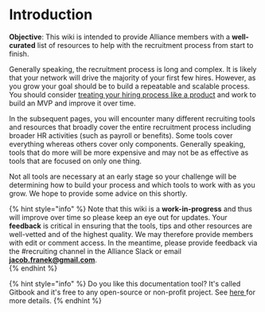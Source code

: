 # Introduction

**Objective**: This wiki is intended to provide Alliance members with a **well-curated** list of resources to help with the recruitment process from start to finish. 

Generally speaking, the recruitment process is long and complex. It is likely that your network will drive the majority of your first few hires. However, as you grow your goal should be to build a repeatable and scalable process. You should consider [treating your hiring process like a product](https://firstround.com/review/develop-your-hiring-system-like-a-product-to-eliminate-bias-and-boost-retention/) and work to build an MVP and improve it over time.

In the subsequent pages, you will encounter many different recruiting tools and resources that broadly cover the entire recruitment process including broader HR activities \(such as payroll or benefits\). Some tools cover everything whereas others cover only components. Generally speaking, tools that do more will be more expensive and may not be as effective as tools that are focused on only one thing.

Not all tools are necessary at an early stage so your challenge will be determining how to build your process and which tools to work with as you grow. We hope to provide some advice on this shortly. 

{% hint style="info" %}
Note that this wiki is a **work-in-progress** and thus will improve over time so please keep an eye out for updates. Your **feedback** is critical in ensuring that the tools, tips and other resources are well-vetted and of the highest quality. We may therefore provide members with edit or comment access. In the meantime, please provide feedback via the \#recruiting channel in the Alliance Slack or email **jacob.franek@gmail.com**.  
{% endhint %}

{% hint style="info" %}
Do you like this documentation tool? It's called Gitbook and it's free to any open-source or non-profit project. See [here ](https://www.gitbook.com/pricing)for more details. 
{% endhint %}



